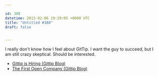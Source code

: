 ```yaml
---

id: 388
datetime: 2013-02-06 19:29:05 +0000 UTC
title: "Untitled #388"
draft: false


---
```


I really don't know how I feel about GitTip. I want the guy to succeed, but I am still crazy skeptical. Should be interested. 

 
 * [Gittip is Hiring (Gittip Blog)](http://blog.gittip.com/post/39687487576/gittip-is-hiring)
 * [The First Open Company (Gittip Blog)](http://blog.gittip.com/post/26350459746/the-first-open-company)


